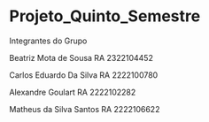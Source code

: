 # Projeto_Quinto_Semestre

Integrantes do Grupo

Beatriz Mota de Sousa
RA 2322104452

Carlos Eduardo Da Silva 
RA 2222100780

Alexandre Goulart
RA 2222102282

Matheus da Silva Santos
RA 2222106622
